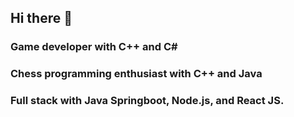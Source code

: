 ## Hi there 👋
### Game developer with C++ and C#
### Chess programming enthusiast with C++ and Java
### Full stack with Java Springboot, Node.js, and React JS.
